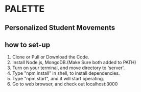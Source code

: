 PALETTE
=======
Personalized Student Movements
------------------------------

## how to set-up
1. Clone or Pull or Download the Code.
2. Install Node.js, MongoDB.(Make Sure both added to PATH)
3. Turn on your terminal, and move directory to 'server'.
4. Type "npm install" in shell, to install dependencies.
5. Type "npm start", and it will start operating.
6. Go to web browser, and check out localhost:3000

